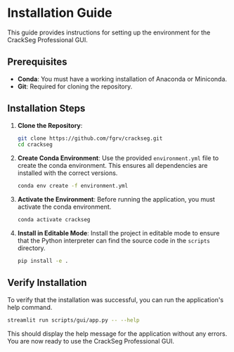 # Installation Guide

This guide provides instructions for setting up the environment for the CrackSeg Professional GUI.

## Prerequisites

- **Conda**: You must have a working installation of Anaconda or Miniconda.
- **Git**: Required for cloning the repository.

## Installation Steps

1. **Clone the Repository**:

    ```bash
    git clone https://github.com/fgrv/crackseg.git
    cd crackseg
    ```

2. **Create Conda Environment**:
    Use the provided `environment.yml` file to create the conda environment. This ensures all
    dependencies are installed with the correct versions.

    ```bash
    conda env create -f environment.yml
    ```

3. **Activate the Environment**:
    Before running the application, you must activate the conda environment.

    ```bash
    conda activate crackseg
    ```

4. **Install in Editable Mode**:
    Install the project in editable mode to ensure that the Python interpreter can find the source
    code in the `scripts` directory.

    ```bash
    pip install -e .
    ```

## Verify Installation

To verify that the installation was successful, you can run the application's help command.

```bash
streamlit run scripts/gui/app.py -- --help
```

This should display the help message for the application without any errors. You are now ready to
use the CrackSeg Professional GUI.
